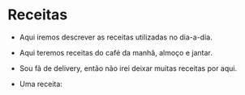 # Receitas

- Aqui iremos descrever as receitas utilizadas no dia-a-dia.

- Aqui teremos receitas do café da manhã, almoço e jantar.

- Sou fã de delivery, então não irei deixar muitas receitas por aqui.

- Uma receita: